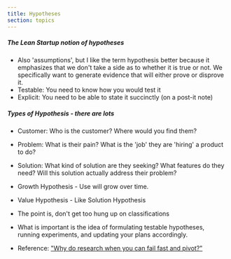 ```yaml
---
title: Hypotheses
section: topics
---
```

##### The Lean Startup notion of hypotheses
* Also 'assumptions', but I like the term hypothesis better because it emphasizes that we don't take a side as to whether it is true or not. We specifically want to generate evidence that will either prove or disprove it.
* Testable: You need to know how you would test it
* Explicit: You need to be able to state it succinctly (on a post-it note)

##### Types of Hypothesis - there are lots

* Customer: Who is the customer? Where would you find them?
* Problem: What is their pain? What is the 'job' they are 'hiring' a product to do?
* Solution: What kind of solution are they seeking? What features do they need? Will this solution actually address their problem?
* Growth Hypothesis - Use will grow over time.
* Value Hypothesis - Like Solution Hypothesis

* The point is, don't get too hung up on classifications
* What is important is the idea of formulating testable hypotheses, running experiments, and updating your plans accordingly.

* Reference: ["Why do research when you can fail fast and pivot?"](http://www.wired.com/2013/09/why-do-research-when-you-can-fail-fast-pivot-and-act-out-other-popular-startup-cliches/)


